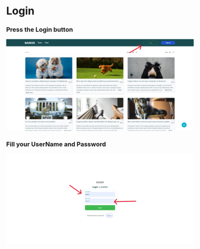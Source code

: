 # Login 

### Press the Login button
<img src="../images/login/login-1.png" alt="login-1">

### Fill your UserName and Password
<img src="../images/login/login-2.png" alt="login-2">
